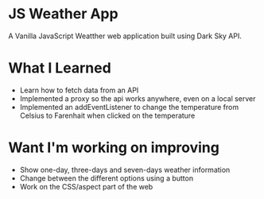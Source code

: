 # JS Weather App

A Vanilla JavaScript Weatther web application built using Dark Sky API.

# What I Learned
 
* Learn how to fetch data from an API
* Implemented a proxy so the api works anywhere, even on a local server
* Implemented an addEventListener to change the temperature from Celsius to Farenhait when clicked on the temperature

# Want I'm working on improving

* Show one-day, three-days and seven-days weather information
* Change between the different options using a button
* Work on the CSS/aspect part of the web